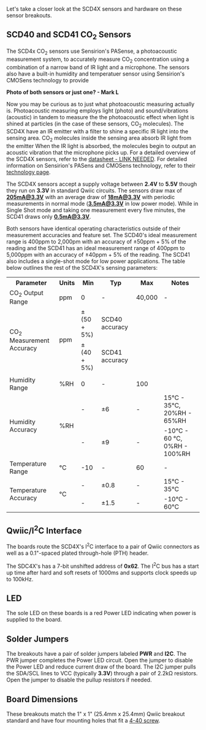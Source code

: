 Let's take a closer look at the SCD4X sensors and hardware on these sensor breakouts.

## SCD40 and SCD41 CO<sub>2</sub> Sensors

The SCD4x CO<sub>2</sub> sensors use Sensirion's PASense, a photoacoustic measurement system, to accurately measure CO<sub>2</sub> concentration using a combination of a narrow band of IR light and a microphone. The sensors also have a built-in humidity and temperatuer sensor using Sensirion's CMOSens technology to provide 

**Photo of both sensors or just one? - Mark L**

Now you may be curious as to just what photoacoustic measuring actually is. Photoacoustic measuring employs light (photo) and sound/vibrations (acoustic) in tandem to measure the the photoacoustic effect when light is shined at particles (in the case of these sensors, CO<sub>2</sub> molecules). The SCD4X have an IR emitter with a filter to shine a specific IR light into the sensing area. CO<sub>2</sub> molecules inside the sensing area absorb IR light from the emitter When the IR light is absorbed, the molecules begin to output an acoustic vibration that the microphone picks up. For a detailed overview of the SCD4X sensors, refer to the [datasheet - LINK NEEDED](). For detailed information on Sensirion's PASens and CMOSens technology, refer to their [technology page](https://sensirion.com/products/technology).

The SCD4X sensors accept a supply voltage between <b>2.4V</b> to <b>5.5V</b> though they run on <b>3.3V</b> in standard Qwiic circuits. The sensors draw max of <b>205mA@3.3V</b> with an average draw of <b>18mA@3.3V</b> with periodic measurements in normal mode (<b>3.5mA@3.3V</b> in low power mode). While in Single Shot mode and taking one measurement every five minutes, the SCD41 draws only <b>0.5mA@3.3V</b>. 

Both sensors have identical operating characteristics outside of their measurement accuracies and feature set. The SCD40's ideal measurement range is 400ppm to 2,000pm with an accuracy of &plusmn;50ppm + 5% of the reading and the SCD41 has an ideal measurement range of 400ppm to 5,000ppm with an accuracy of &plusmn;40ppm + 5% of the reading. The SCD41 also includes a single-shot mode for low power applications. The table below outlines the rest of the SCD4X's sensing parameters:

<table>
    <tr>
        <th>Parameter</th>
        <th>Units</th>
        <th>Min</th>
        <th>Typ</th>
        <th>Max</th>
        <th>Notes</th>
    </tr>
    <tr>
        <td>CO<sub>2</sub> Output Range</td>
        <td>ppm</td>
        <td>0</td>
        <td>-</td>
        <td>40,000</td>
        <td>-</td>
    </tr>
    <tr>
        <td rowspan="2" style="vertical align middle">CO<sub>2</sub> Measurement Accuracy</td>
        <td rowspan="2" style="vertical align middle">ppm</td>
        <td>&plusmn;(50 + 5%)</td>
        <td>SCD40 accuracy</td>
    </tr>
    <tr>
        <td>&plusmn;(40 + 5%)</td>
        <td>SCD41 accuracy</td>
    </tr>
    <tr>
        <td></td>
    </tr>
    <tr>
        <td>Humidity Range</td>
        <td>%RH</td>
        <td>0</td>
        <td>-</td>
        <td>100</td>
    </tr>
    <tr>
        <td rowspan="2" style="vertical align middle">Humidity Accuracy</td>
        <td rowspan="2" style="vertical align middle">%RH</td>
        <td>-</td>
        <td>&plusmn;6</td>
        <td>-</td>
        <td>15&deg;C - 35&deg;C, 20%RH - 65%RH</td>
    </tr>
    <tr>
        <td>-</td>
        <td>&plusmn;9</td>
        <td>-</td>
        <td>-10&deg;C - 60 &deg;C, 0%RH - 100%RH</td>
    </tr>
    <tr>
        <td>Temperature Range</td>
        <td>&deg;C</td>
        <td>-10</td>
        <td>-</td>
        <td>60</td>
        <td>-</td>
    </tr>
    <tr>
        <td rowspan="2" style="vertical align middle">Temperature Accuracy</td>
        <td rowspan="2" style="vertical align middle">&deg;C</td>
        <td>-</td>
        <td>&plusmn;0.8</td>
        <td>-</td>
        <td>15&deg;C - 35&deg;C</td>
    </tr>
    <tr>
        <td>-</td>
        <td>&plusmn;1.5</td>
        <td>-</td>
        <td>-10&deg;C - 60&deg;C</td>
    </tr>
</table>

## Qwiic/I<sup>2</sup>C Interface

The boards route the SCD4X's I<sup>2</sup>C interface to a pair of Qwiic connectors as well as a 0.1"-spaced plated through-hole (PTH) header.

The SDC4X's has a 7-bit unshifted address of <b>0x62</b>. The I<sup>2</sup>C bus has a start up time after hard and soft resets of 1000ms and supports clock speeds up to 100kHz.

## LED

The sole LED on these boards is a red Power LED indicating when power is supplied to the board.

## Solder Jumpers

The breakouts have a pair of solder jumpers labeled <b>PWR</b> and <b>I2C</b>. The PWR jumper completes the Power LED circuit. Open the jumper to disable the Power LED and reduce current draw of the board. The I2C jumper pulls the SDA/SCL lines to VCC (typically <b>3.3V</b>) through a pair of 2.2k&ohm; resistors. Open the jumper to disable the pullup resistors if needed.

## Board Dimensions

These breakouts match the 1" x 1" (25.4mm x 25.4mm) Qwiic breakout standard and have four mounting holes that fit a [4-40 screw]().